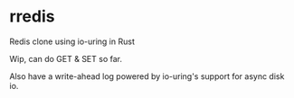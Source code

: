 # rredis

Redis clone using io-uring in Rust

Wip, can do GET & SET so far.

Also have a write-ahead log powered by io-uring's support for async disk io.
